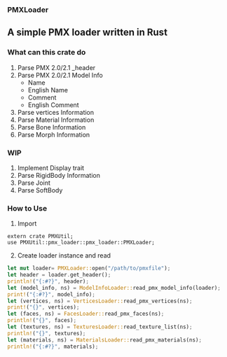 ### PMXLoader
## A simple PMX loader written in Rust
### What can this crate do
  1. Parse PMX 2.0/2.1 _header
  2. Parse PMX 2.0/2.1 Model Info
      - Name
      - English Name
      - Comment
      - English Comment
  3. Parse vertices Information
  4. Parse Material Information
  5. Parse Bone Information
  6. Parse Morph Information
### WIP
  1. Implement Display trait
  2. Parse RigidBody Information
  3. Parse Joint
  4. Parse SoftBody
### How to Use
1. Import
```
extern crate PMXUtil;
use PMXUtil::pmx_loader::pmx_loader::PMXLoader;
```
2. Create loader instance and read  
```rust
let mut loader= PMXLoader::open("/path/to/pmxfile");
let header = loader.get_header();
println!("{:#?}", header);
let (model_info, ns) = ModelInfoLoader::read_pmx_model_info(loader);
print!("{:#?}", model_info);
let (vertices, ns) = VerticesLoader::read_pmx_vertices(ns);
print!("{}", vertices);
let (faces, ns) = FacesLoader::read_pmx_faces(ns);
println!("{}", faces);
let (textures, ns) = TexturesLoader::read_texture_list(ns);
println!("{}", textures);
let (materials, ns) = MaterialsLoader::read_pmx_materials(ns);
println!("{:#?}", materials);
```


